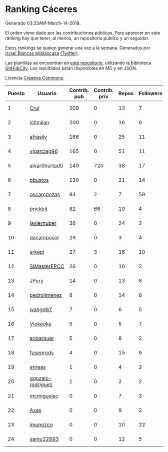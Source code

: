 # Ranking Cáceres

Generado 03:33AM-March-14-2018.

El orden viene dado por las contribuciones públicas. Para aparecer en este ránking hay que tener, al menos, un repositorio público y un seguidor.

Estos ránkings se suelen generar una vez a la semana. Generados por [Israel Blancas @iblancasa](https://github.com/iblancasa/) [(Twitter)](https://twitter.com/iblancasa).

Las plantillas se encuentran en [este repositorio](https://github.com/iblancasa/GH-Spanish-Ranking), utilizando la biblioteca [GitHubCity](https://github.com/iblancasa/GitHubCity). Los resultados están disponibles en MD y en JSON.

Licencia [Creative Commons](https://creativecommons.org/licenses/by/4.0/).

| Puesto   |  Usuario  | Contrib. pub | Contrib. priv |Repos| Followers | Desde |  Avatar  |
|----------|-----------|--------------|---------------|-----|-----------|-------|----------|
|1|[Crul](https://github.com/Crul)|209|0|13|7|2013-09-29|![Crul](https://avatars3.githubusercontent.com/u/5569741)|
|2|[ishmilan](https://github.com/ishmilan)|200|0|16|6|2014-10-07|![ishmilan](https://avatars1.githubusercontent.com/u/9059414)|
|3|[afrasilv](https://github.com/afrasilv)|166|0|25|11|2014-10-15|![afrasilv](https://avatars2.githubusercontent.com/u/9256924)|
|4|[vjgarciag96](https://github.com/vjgarciag96)|165|0|51|11|2016-07-01|![vjgarciag96](https://avatars2.githubusercontent.com/u/20244357)|
|5|[alvar0hurtad0](https://github.com/alvar0hurtad0)|149|720|38|17|2011-10-15|![alvar0hurtad0](https://avatars3.githubusercontent.com/u/1130114)|
|6|[pbustos](https://github.com/pbustos)|130|0|21|14|2013-12-06|![pbustos](https://avatars1.githubusercontent.com/u/6126487)|
|7|[oscarcpozas](https://github.com/oscarcpozas)|84|2|7|59|2013-01-27|![oscarcpozas](https://avatars3.githubusercontent.com/u/3399621)|
|8|[brickbit](https://github.com/brickbit)|82|66|10|4|2016-06-02|![brickbit](https://avatars2.githubusercontent.com/u/19708065)|
|9|[javiernuber](https://github.com/javiernuber)|36|0|24|2|2011-06-16|![javiernuber](https://avatars2.githubusercontent.com/u/854567)|
|10|[dacamposol](https://github.com/dacamposol)|29|0|3|4|2016-01-27|![dacamposol](https://avatars3.githubusercontent.com/u/16921751)|
|11|[srkapi](https://github.com/srkapi)|27|3|16|10|2015-02-08|![srkapi](https://avatars1.githubusercontent.com/u/10909126)|
|12|[SIMasterEPCC](https://github.com/SIMasterEPCC)|26|0|10|2|2017-03-16|![SIMasterEPCC](https://avatars2.githubusercontent.com/u/26468069)|
|13|[JPery](https://github.com/JPery)|14|0|13|8|2015-02-18|![JPery](https://avatars0.githubusercontent.com/u/11062553)|
|14|[pedrojimenez](https://github.com/pedrojimenez)|8|0|14|8|2011-09-12|![pedrojimenez](https://avatars1.githubusercontent.com/u/1044532)|
|15|[ivangd97](https://github.com/ivangd97)|7|0|6|5|2014-05-06|![ivangd97](https://avatars1.githubusercontent.com/u/7497049)|
|16|[Viokeoke](https://github.com/Viokeoke)|5|0|5|7|2015-10-23|![Viokeoke](https://avatars0.githubusercontent.com/u/15265427)|
|17|[anbarquer](https://github.com/anbarquer)|5|0|8|2|2016-05-03|![anbarquer](https://avatars0.githubusercontent.com/u/19173067)|
|18|[fuseprods](https://github.com/fuseprods)|4|0|15|9|2012-12-15|![fuseprods](https://avatars0.githubusercontent.com/u/3052275)|
|19|[enreas](https://github.com/enreas)|1|0|4|2|2011-11-07|![enreas](https://avatars1.githubusercontent.com/u/1179213)|
|20|[gonzalo-rodriguez](https://github.com/gonzalo-rodriguez)|1|0|2|2|2013-04-02|![gonzalo-rodriguez](https://avatars2.githubusercontent.com/u/4035127)|
|21|[mcmiguelac](https://github.com/mcmiguelac)|0|0|7|3|2014-05-07|![mcmiguelac](https://avatars2.githubusercontent.com/u/7512450)|
|22|[Axas](https://github.com/Axas)|0|0|9|2|2015-03-04|![Axas](https://avatars3.githubusercontent.com/u/11320626)|
|23|[jmunozco](https://github.com/jmunozco)|0|0|10|22|2012-11-23|![jmunozco](https://avatars0.githubusercontent.com/u/2869841)|
|24|[samu22893](https://github.com/samu22893)|0|0|12|5|2013-10-30|![samu22893](https://avatars1.githubusercontent.com/u/5812967)|
